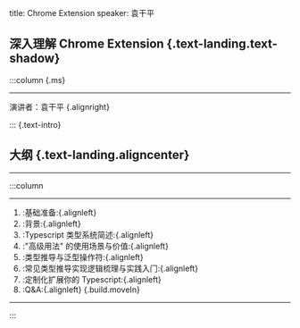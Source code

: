 title: Chrome Extension
speaker: 袁干平

<slide class="bg-black-blue aligncenter"  image="https://s1.ax1x.com/2020/04/24/J0AO6s.png .dark">

## **深入理解 Chrome Extension** {.text-landing.text-shadow}

:::column {.ms}

---

演讲者：袁干平 {.alignright}

::: {.text-intro}

<slide class="bg-white">

## 大纲 {.text-landing.aligncenter}

---
:::column

---

1. :基础准备:{.alignleft}
2. :背景:{.alignleft}
3. :Typescript 类型系统简述:{.alignleft}
4. :"高级用法" 的使用场景与价值:{.alignleft}
5. :类型推导与泛型操作符:{.alignleft}
6. :常⻅类型推导实现逻辑梳理与实践⼊⻔:{.alignleft}
7. :定制化扩展你的 Typescript:{.alignleft}
8. :Q&A:{.alignleft}
{.build.moveIn}

---

:::

